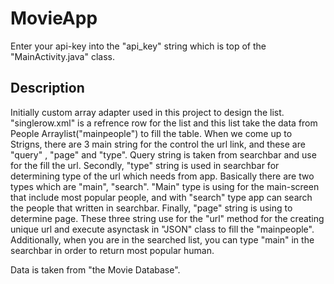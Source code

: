 # MovieApp

Enter your api-key into the "api_key" string which is top of the "MainActivity.java" class.

## Description

  Initially custom array adapter used in this project to design the list. "singlerow.xml" is a refrence row for the list and this list take
the data from People Arraylist("mainpeople") to fill the table. When we come up to Strigns, there are 3 main string for the control the url
link, and these are "query" , "page" and "type". Query string is taken from searchbar and use for the fill the url. Secondly, "type" string is used in searchbar for determining type of the url which needs from app. Basically there are two types which are "main", "search". "Main" type is using for the main-screen that include most popular people, and with "search" type app can search the people that written in searchbar. Finally, "page" string is using to determine page. These three string use for the "url" method for the creating unique url and  execute asynctask in "JSON" class to fill the "mainpeople". Additionally, when you are in the searched list, you can type "main" in the searchbar in order to return most popular human.

Data is taken from "the Movie Database".


